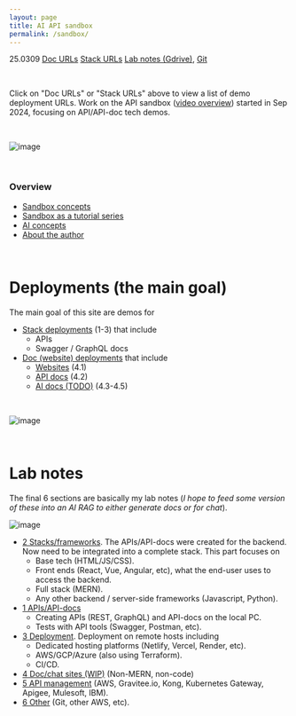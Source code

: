 ```yaml
---
layout: page
title: AI API sandbox
permalink: /sandbox/
---
```

 

25.0309 [Doc URLs](https://github.com/terrytaylorbonn/auxdrone/wiki/Main-doc-deployments) [Stack URLs](https://github.com/terrytaylorbonn/auxdrone/wiki/Stack-deployments) [Lab notes (Gdrive)](https://drive.google.com/drive/folders/1-Adawag9uA8_bq-hDF-nOuPYaRLz1eEO), [Git](https://github.com/terrytaylorbonn?tab=repositories)

<br>

Click on "Doc URLs" or "Stack URLs" above to view a list of demo deployment URLs. Work on the API sandbox ([video overview](https://www.youtube.com/watch?v=E9C912Omm7U)) started in Sep 2024, focusing on API/API-doc tech demos. 


<br>

![image](https://github.com/user-attachments/assets/187576ca-6ca9-41cc-9629-39a0db97581c)

<br>

### Overview

- [Sandbox concepts](https://github.com/terrytaylorbonn/auxdrone/wiki/4.0-AI-concepts) 
- [Sandbox as a tutorial series](https://github.com/terrytaylorbonn/auxdrone/wiki/Sandbox-as-a-tutorial-series)
- [AI concepts](https://github.com/terrytaylorbonn/auxdrone/wiki/AI-concepts)
- [About the author](https://github.com/terrytaylorbonn/auxdrone/wiki/About-the-author)


<br>

# Deployments (the main goal)

The main goal of this site are demos for 
- [Stack deployments](https://github.com/terrytaylorbonn/auxdrone/wiki/Stack-deployments) (1-3) that include
  - APIs
  - Swagger / GraphQL docs
- [Doc (website) deployments](https://github.com/terrytaylorbonn/auxdrone/wiki/Main-doc-deployments) that include
  - [Websites](https://github.com/terrytaylorbonn/auxdrone/wiki/Website-deployments) (4.1)
  - [API docs](https://github.com/terrytaylorbonn/auxdrone/wiki/API-doc-deployments) (4.2)
  - [AI docs (TODO)](https://github.com/terrytaylorbonn/auxdrone/wiki/AI-docs) (4.3-4.5)


<br>

![image](https://github.com/user-attachments/assets/5b753fe8-7aa0-4817-9c0e-cb200ea86385)



<br>

# Lab notes

The final 6 sections are basically my lab notes (*I hope to feed some version of these into an AI RAG to either generate docs or for chat*). 

![image](https://github.com/user-attachments/assets/d1b8bebd-ee54-4e4b-a3a0-b20f07a54d09)

- [2 Stacks/frameworks](https://github.com/terrytaylorbonn/auxdrone/wiki/2-Stacks-and-frameworks). The APIs/API-docs were created for the backend. Now need to be integrated into a complete stack. This part focuses on 
  - Base tech (HTML/JS/CSS).
  - Front ends (React, Vue, Angular, etc), what the end-user uses to access the backend.
  - Full stack (MERN).
  - Any other backend / server-side frameworks (Javascript, Python).
- [1 APIs/API-docs](https://github.com/terrytaylorbonn/auxdrone/wiki/1-APIs-and-API-docs) 
  - Creating APIs (REST, GraphQL) and API-docs on the local PC.
  - Tests with API tools (Swagger, Postman, etc).  
- [3 Deployment](https://github.com/terrytaylorbonn/auxdrone/wiki/3-Deployment). Deployment on remote hosts including
  - Dedicated hosting platforms (Netlify, Vercel, Render, etc).
  - AWS/GCP/Azure (also using Terraform).
  - CI/CD.
- [4 Doc/chat sites (WIP)](https://github.com/terrytaylorbonn/auxdrone/wiki/4-Doc-sites) (Non-MERN, non-code) 
- [5 API management](https://github.com/terrytaylorbonn/auxdrone/wiki/5-API-management) (AWS, Gravitee.io, Kong, Kubernetes Gateway, Apigee, Mulesoft, IBM).
- [6 Other](https://github.com/terrytaylorbonn/auxdrone/wiki/6-Other) (Git, other AWS, etc). 



